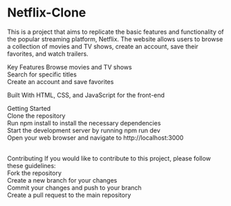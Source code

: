 # Netflix-Clone
This is a project that aims to replicate the basic features and functionality of the popular streaming platform, Netflix. The website allows users to browse a collection of movies and TV shows, create an account, save their favorites, and watch trailers.

Key Features
Browse movies and TV shows 
<br>
Search for specific titles
<br>
Create an account and save favorites

Built With
HTML, CSS, and JavaScript for the front-end

Getting Started
<br>
Clone the repository
<br>
Run npm install to install the necessary dependencies
<br>
Start the development server by running npm run dev
<br>
Open your web browser and navigate to http://localhost:3000

<br>
Contributing
If you would like to contribute to this project, please follow these guidelines:
<br>
Fork the repository
<br>
Create a new branch for your changes
<br>
Commit your changes and push to your branch
<br>
Create a pull request to the main repository
<br>
